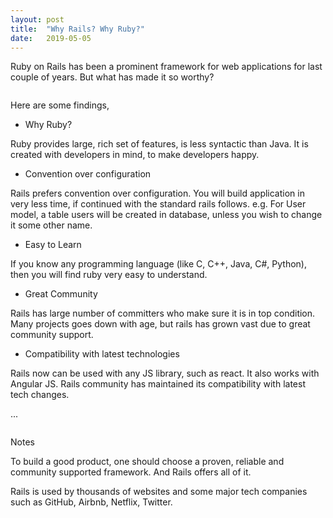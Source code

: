 ```yaml
---
layout: post
title:  "Why Rails? Why Ruby?"
date:   2019-05-05
---
```


Ruby on Rails has been a prominent framework for web applications for last couple of years. But what has made it so worthy?

<img src="{{ '/assets/img/why.jpg' | prepend: site.baseurl }}" alt=""> 

Here are some findings,

* Why Ruby?

Ruby provides large, rich set of features, is less syntactic than Java. It is created with developers 
in mind, to make developers happy.


* Convention over configuration

Rails prefers convention over configuration. You will build application in very less time, if continued with the standard rails follows. e.g. For User model, a table users will be created in database, unless you wish to change it some other name.


* Easy to Learn

If you know any programming language (like C, C++, Java, C#, Python), then you will find ruby very easy to understand.


* Great Community

Rails has large number of committers who make sure it is in top condition. Many projects goes down with age, but rails has grown vast due to great community support.


* Compatibility with latest technologies

Rails now can be used with any JS library, such as react. It also works with Angular JS. Rails community has maintained its compatibility with latest tech changes.

...

<img src="{{ '/assets/img/ruby.png' | prepend: site.baseurl }}" alt=""> 

<dl>
  <dt>Notes</dt>
</dl>

To build a good product, one should choose a proven, reliable and community supported framework. And Rails offers all of it.

Rails is used by thousands of websites and some major tech companies such as GitHub, Airbnb, Netflix, Twitter.